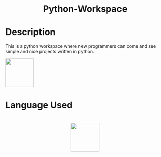 
<div align="center">
      <h1>Python-Workspace </h1>
 </div>


# Description
This is a python workspace where new programmers can come and see simple and nice projects written in python.

 <img src="http://clipart-library.com/images/kcMnoEjXi.png" width="90px">

# Language Used
<div align="center">
      <h1> <img src="https://img.shields.io/badge/python-3670A0?style=for-the-badge&logo=python&logoColor=ffdd54" width="90px"><br/></h1>

    
